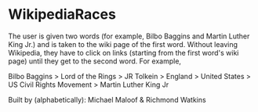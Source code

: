 WikipediaRaces
==============

The user is given two words (for example, Bilbo Baggins and Martin Luther King Jr.) and is taken to the wiki page of the first word. Without leaving Wikipedia, they have to click on links (starting from the first word's wiki page) until they get to the second word. For example,

Bilbo Baggins > Lord of the Rings > JR Tolkein > England > United States > US Civil Rights Movement > Martin Luther King Jr

Built by (alphabetically): Michael Maloof & Richmond Watkins

